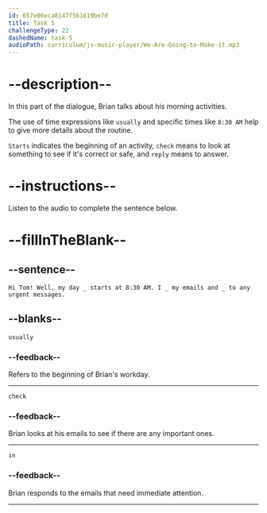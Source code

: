 ```yaml
---
id: 657e06eca8147f561619be7d
title: Task 5
challengeType: 22
dashedName: task-5
audioPath: curriculum/js-music-player/We-Are-Going-to-Make-it.mp3
---
```


<!-- (audio) Tom: Hey Brian, let me ask you about your daily routine as a web developer. What's your typical workday like?

Brian: Hi Tom! Well, my day usually starts at 8:30 AM. I check my emails and reply to any urgent messages. -->

# --description--

In this part of the dialogue, Brian talks about his morning activities. 

The use of time expressions like `usually` and specific times like `8:30 AM` help to give more details about the routine.

`Starts` indicates the beginning of an activity, `check` means to look at something to see if it's correct or safe, and `reply` means to answer.

# --instructions--

Listen to the audio to complete the sentence below.

# --fillInTheBlank--

## --sentence--

`Hi Tom! Well, my day _ starts at 8:30 AM. I _ my emails and _ to any urgent messages.`

## --blanks--

`usually`

### --feedback--

Refers to the beginning of Brian's workday.

---

`check`

### --feedback--

Brian looks at his emails to see if there are any important ones.

---

`in`

### --feedback--

Brian responds to the emails that need immediate attention.

---
